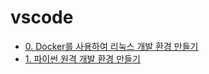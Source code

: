 # vscode

- [0. Docker를 사용하여 리눅스 개발 환경 만들기](https://teamcadi.kro.kr/develop/vscode?id=1)
- [1. 파이썬 원격 개발 환경 만들기](https://teamcadi.kro.kr/develop/vscode?id=2)
 